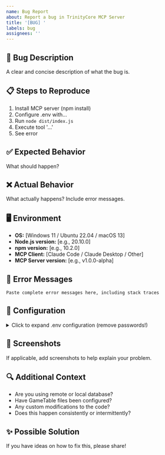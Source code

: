 ```yaml
---
name: Bug Report
about: Report a bug in TrinityCore MCP Server
title: '[BUG] '
labels: bug
assignees: ''
---
```


## 🐛 Bug Description
A clear and concise description of what the bug is.

## 📋 Steps to Reproduce
1. Install MCP server (npm install)
2. Configure .env with...
3. Run `node dist/index.js`
4. Execute tool '...'
5. See error

## ✅ Expected Behavior
What should happen?

## ❌ Actual Behavior
What actually happens? Include error messages.

## 🖥️ Environment
- **OS:** [Windows 11 / Ubuntu 22.04 / macOS 13]
- **Node.js version:** [e.g., 20.10.0]
- **npm version:** [e.g., 10.2.0]
- **MCP Client:** [Claude Code / Claude Desktop / Other]
- **MCP Server version:** [e.g., v1.0.0-alpha]

## 📝 Error Messages
```
Paste complete error messages here, including stack traces
```

## 🔧 Configuration
<details>
<summary>Click to expand .env configuration (remove passwords!)</summary>

```env
TRINITY_DB_HOST=localhost
TRINITY_DB_PORT=3306
TRINITY_DB_USER=trinity
# Password removed
GT_PATH=...
```
</details>

## 📸 Screenshots
If applicable, add screenshots to help explain your problem.

## 🔍 Additional Context
- Are you using remote or local database?
- Have GameTable files been configured?
- Any custom modifications to the code?
- Does this happen consistently or intermittently?

## ✨ Possible Solution
If you have ideas on how to fix this, please share!
